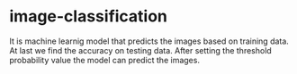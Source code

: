 # image-classification
It is machine learnig model that predicts the images based on training data.
At last we find the accuracy on testing data.
After setting the threshold probability value the model can predict the images.
